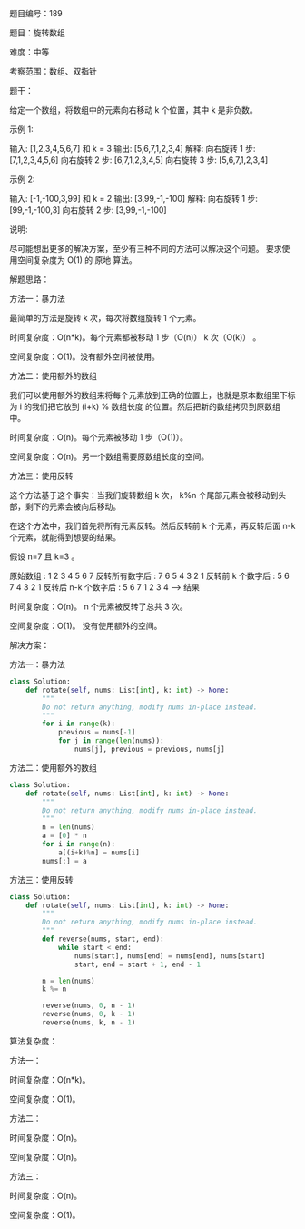 题目编号：189

题目：旋转数组

难度：中等

考察范围：数组、双指针

题干：

给定一个数组，将数组中的元素向右移动 k 个位置，其中 k 是非负数。

示例 1:

输入: [1,2,3,4,5,6,7] 和 k = 3
输出: [5,6,7,1,2,3,4]
解释:
向右旋转 1 步: [7,1,2,3,4,5,6]
向右旋转 2 步: [6,7,1,2,3,4,5]
向右旋转 3 步: [5,6,7,1,2,3,4]

示例 2:

输入: [-1,-100,3,99] 和 k = 2
输出: [3,99,-1,-100]
解释: 
向右旋转 1 步: [99,-1,-100,3]
向右旋转 2 步: [3,99,-1,-100]

说明:

尽可能想出更多的解决方案，至少有三种不同的方法可以解决这个问题。
要求使用空间复杂度为 O(1) 的 原地 算法。

解题思路：

方法一：暴力法

最简单的方法是旋转 k 次，每次将数组旋转 1 个元素。

时间复杂度：O(n*k)。每个元素都被移动 1 步（O(n)） k 次（O(k)） 。

空间复杂度：O(1)。没有额外空间被使用。

方法二：使用额外的数组

我们可以使用额外的数组来将每个元素放到正确的位置上，也就是原本数组里下标为 i 的我们把它放到 (i+k) % 数组长度 的位置。然后把新的数组拷贝到原数组中。

时间复杂度：O(n)。每个元素被移动 1 步（O(1)）。

空间复杂度：O(n)。另一个数组需要原数组长度的空间。

方法三：使用反转

这个方法基于这个事实：当我们旋转数组 k 次， k%n 个尾部元素会被移动到头部，剩下的元素会被向后移动。

在这个方法中，我们首先将所有元素反转。然后反转前 k 个元素，再反转后面 n-k 个元素，就能得到想要的结果。

假设 n=7 且 k=3 。

原始数组                  : 1 2 3 4 5 6 7
反转所有数字后             : 7 6 5 4 3 2 1
反转前 k 个数字后          : 5 6 7 4 3 2 1
反转后 n-k 个数字后        : 5 6 7 1 2 3 4 --> 结果

时间复杂度：O(n)。 n 个元素被反转了总共 3 次。

空间复杂度：O(1)。 没有使用额外的空间。

解决方案：

方法一：暴力法

```python
class Solution:
    def rotate(self, nums: List[int], k: int) -> None:
        """
        Do not return anything, modify nums in-place instead.
        """
        for i in range(k):
            previous = nums[-1]
            for j in range(len(nums)):
                nums[j], previous = previous, nums[j]
```

方法二：使用额外的数组

```python
class Solution:
    def rotate(self, nums: List[int], k: int) -> None:
        """
        Do not return anything, modify nums in-place instead.
        """
        n = len(nums)
        a = [0] * n
        for i in range(n):
            a[(i+k)%n] = nums[i]
        nums[:] = a
```

方法三：使用反转

```python
class Solution:
    def rotate(self, nums: List[int], k: int) -> None:
        """
        Do not return anything, modify nums in-place instead.
        """
        def reverse(nums, start, end):
            while start < end:
                nums[start], nums[end] = nums[end], nums[start]
                start, end = start + 1, end - 1

        n = len(nums)
        k %= n

        reverse(nums, 0, n - 1)
        reverse(nums, 0, k - 1)
        reverse(nums, k, n - 1)
```

算法复杂度：

方法一：

时间复杂度：O(n*k)。

空间复杂度：O(1)。

方法二：

时间复杂度：O(n)。

空间复杂度：O(n)。

方法三：

时间复杂度：O(n)。

空间复杂度：O(1)。